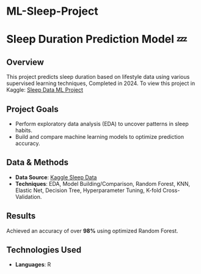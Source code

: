 # ML-Sleep-Project
# Sleep Duration Prediction Model 💤


## Overview
This project predicts sleep duration based on lifestyle data using various supervised learning techniques, Completed in 2024.
To view this project in Kaggle: [Sleep Data ML Project](https://www.kaggle.com/code/shawnalarsen/sleep-lifestyle-eda-model-fitting-with-r)


## Project Goals
- Perform exploratory data analysis (EDA) to uncover patterns in sleep habits.
- Build and compare machine learning models to optimize prediction accuracy.

## Data & Methods
- **Data Source**: [Kaggle Sleep Data](www.kaggle.com/datasets/henryshan/sleep-health-and-lifestyle/data)
- **Techniques**: EDA, Model Building/Comparison, Random Forest, KNN, Elastic Net, Decision Tree, Hyperparameter Tuning, K-fold Cross-Validation.

## Results
Achieved an accuracy of over **98%** using optimized Random Forest.

## Technologies Used
- **Languages**: R
